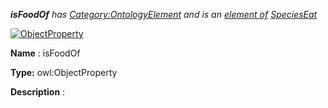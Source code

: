 ___isFoodOf__ 
 has
 [Category:OntologyElement](../../Category/OntologyElement "Category:OntologyElement") 
 and is an
 [element of](../../Property/ElementOf "Property:ElementOf") 
[SpeciesEat](../../Submissions/SpeciesEat "Submissions:SpeciesEat")_




  





[![ObjectProperty](../../images/thumb/c/c3/ObjectProperty.gif/45px-ObjectProperty.gif)](../../Image/ObjectProperty.gif "ObjectProperty")


__Name__ 
 : isFoodOf
 



__Type:__ 
 owl:ObjectProperty
 



__Description__ 
 :